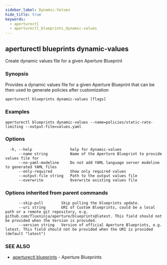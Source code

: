 ```yaml
---
sidebar_label: Dynamic-Values
hide_title: true
keywords:
  - aperturectl
  - aperturectl_blueprints_dynamic-values
---
```


<!-- markdownlint-disable -->

## aperturectl blueprints dynamic-values

Create dynamic values file for a given Aperture Blueprint

### Synopsis

Provides a dynamic values file for a given Aperture Blueprint that can be then used to generate policies after customization

```
aperturectl blueprints dynamic-values [flags]
```

### Examples

```
aperturectl blueprints dynamic-values --name=policies/static-rate-limiting --output-file=values.yaml
```

### Options

```
  -h, --help                 help for dynamic-values
      --name string          Name of the Aperture Blueprint to provide values file for
      --no-yaml-modeline     Do not add YAML language server modeline to generated YAML files
      --only-required        Show only required values
      --output-file string   Path to the output values file
      --overwrite            Overwrite existing values file
```

### Options inherited from parent commands

```
      --skip-pull        Skip pulling the blueprints update.
      --uri string       URI of Custom Blueprints, could be a local path or a remote git repository, e.g. github.com/fluxninja/aperture/blueprints@latest. This field should not be provided when the Version is provided.
      --version string   Version of official Aperture Blueprints, e.g. latest. This field should not be provided when the URI is provided (default "latest")
```

### SEE ALSO

- [aperturectl blueprints](/reference/aperturectl/blueprints/blueprints.md) - Aperture Blueprints
